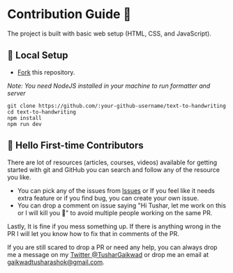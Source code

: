 # Contribution Guide 🌻

The project is built with basic web setup (HTML, CSS, and JavaScript).

## 🐨 Local Setup

- [Fork](https://github.com/devSython/custom-handwritting/fork) this repository.

*Note: You need NodeJS installed in your machine to run formatter and server*

```
git clone https://github.com/:your-github-username/text-to-handwriting
cd text-to-handwriting
npm install
npm run dev
```

## 🤗 Hello First-time Contributors

There are lot of resources (articles, courses, videos) available for getting started with git and GitHub you can search and follow any of the resource you like.

- You can pick any of the issues from [Issues](https://github.com/devSython/custom-handwritting/issues) or If you feel like it needs extra feature or if you find bug, you can create your own issue.
- You can drop a comment on issue saying "Hi Tushar, let me work on this or I will kill you 🔪" to avoid multiple people working on the same PR.

Lastly, It is fine if you mess something up. If there is anything wrong in the PR I will let you know how to fix that in comments of the PR.

If you are still scared to drop a PR or need any help, you can always drop me a message on my [Twitter @TusharGaikwad](https://twitter.com/im_a_bald_guy) or drop me an email at gaikwadtusharashok@gmail.com.

